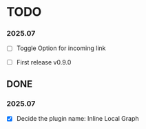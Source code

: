 # TODO

### 2025.07

- [ ] Toggle Option for incoming link
- [ ] First release v0.9.0


## DONE

### 2025.07

- [x] Decide the plugin name: Inline Local Graph

